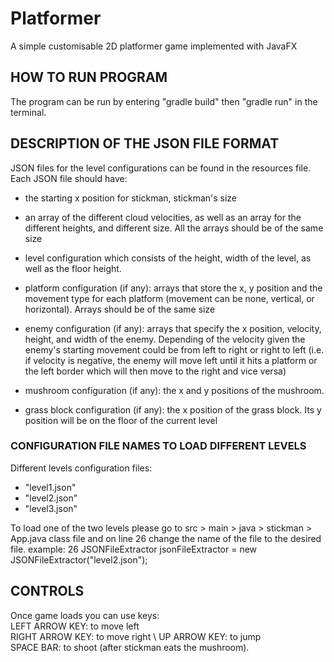 # Platformer
A simple customisable 2D platformer game implemented with JavaFX

## HOW TO RUN PROGRAM 
The program can be run by entering "gradle build" then "gradle run" in the terminal.

## DESCRIPTION OF THE JSON FILE FORMAT 
JSON files for the level configurations can be found in the resources file. Each JSON file should have: 
- the starting x position for stickman, stickman's size 
- an array of the different cloud velocities, as well as an array for the different 
heights, and different size. All the arrays should be of the same size

- level configuration which consists of the height, width of the level, as well as the floor height. 

- platform configuration (if any): arrays that store the x, y position and the movement type for each platform (movement can be none, vertical, or horizontal). Arrays should be of the same size

- enemy configuration (if any): arrays that specify the x position, velocity, height, and width of the enemy. Depending of the velocity given the enemy's starting movement could be from left to right or right to left (i.e. if velocity is negative, the enemy will move left until it hits a platform or the left border which will then move to the right and vice versa)

- mushroom configuration (if any): the x and y positions of the mushroom.

- grass block configuration (if any): the x position of the grass block. Its y position will be on the floor of the current level


### CONFIGURATION FILE NAMES TO LOAD DIFFERENT LEVELS 
Different levels configuration files: 
- "level1.json"
- "level2.json"
- "level3.json"

To load one of the two levels please go to src > main > java > stickman > App.java class file and on line 26 change the name of the file to the desired file.
example: 
26        JSONFileExtractor jsonFileExtractor = new JSONFileExtractor("level2.json");


## CONTROLS 
Once game loads you can use keys: \
LEFT ARROW KEY: to move left \
RIGHT ARROW KEY: to move right \ 
UP ARROW KEY: to jump \
SPACE BAR: to shoot (after stickman eats the mushroom).

